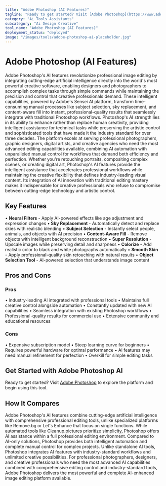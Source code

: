 ```yaml
---
title: "Adobe Photoshop (AI Features)"
tagline: "Ready to get started? Visit [Adobe Photoshop](https://www.adobe.com/products/photoshop.html) to explore the platform and begin using this tool...."
category: "Ai Tools Assistants"
subcategory: "Ai Design Creative"
tool_name: "Adobe Photoshop (AI Features)"
deployment_status: "deployed"
image: "/images/tools/adobe-photoshop-ai-placeholder.jpg"
---
```


# Adobe Photoshop (AI Features)

Adobe Photoshop's AI features revolutionize professional image editing by integrating cutting-edge artificial intelligence directly into the world's most powerful creative software, enabling designers and photographers to accomplish complex tasks through simple commands while maintaining the precision and control that creative professionals demand. These intelligent capabilities, powered by Adobe's Sensei AI platform, transform time-consuming manual processes like subject selection, sky replacement, and content-aware fill into instant, professional-quality results that seamlessly integrate with traditional Photoshop workflows. Photoshop's AI strength lies in its ability to enhance rather than replace human creativity, providing intelligent assistance for technical tasks while preserving the artistic control and sophisticated tools that have made it the industry standard for over three decades. The platform excels at serving professional photographers, graphic designers, digital artists, and creative agencies who need the most advanced editing capabilities available, combining AI automation with unparalleled manual control for workflows that demand both efficiency and perfection. Whether you're retouching portraits, compositing complex scenes, or creating digital art, Photoshop's AI features provide the intelligent assistance that accelerates professional workflows while maintaining the creative flexibility that defines industry-leading visual content. Its integration of AI innovation with traditional editing mastery makes it indispensable for creative professionals who refuse to compromise between cutting-edge technology and artistic control.

## Key Features

• **Neural Filters** - Apply AI-powered effects like age adjustment and expression changes
• **Sky Replacement** - Automatically detect and replace skies with realistic blending
• **Subject Selection** - Instantly select people, animals, and objects with AI precision
• **Content-Aware Fill** - Remove objects with intelligent background reconstruction
• **Super Resolution** - Upscale images while preserving detail and sharpness
• **Colorize** - Add realistic color to black and white photographs automatically
• **Smooth Skin** - Apply professional-quality skin retouching with natural results
• **Object Selection Tool** - AI-powered selection that understands image content

## Pros and Cons

### Pros
• Industry-leading AI integrated with professional tools
• Maintains full creative control alongside automation
• Constantly updated with new AI capabilities
• Seamless integration with existing Photoshop workflows
• Professional-quality results for commercial use
• Extensive community and educational resources

### Cons
• Expensive subscription model
• Steep learning curve for beginners
• Requires powerful hardware for optimal performance
• AI features may need manual refinement for perfection
• Overkill for simple editing tasks

## Get Started with Adobe Photoshop AI

Ready to get started? Visit [Adobe Photoshop](https://www.adobe.com/products/photoshop.html) to explore the platform and begin using this tool.

## How It Compares

Adobe Photoshop's AI features combine cutting-edge artificial intelligence with comprehensive professional editing tools, unlike specialized platforms like Remove.bg or Let's Enhance that focus on single functions. While automated tools like Cleanup.pictures prioritize simplicity, Photoshop offers AI assistance within a full professional editing environment. Compared to AI-only solutions, Photoshop provides both intelligent automation and complete manual control for complex projects. Unlike standalone AI tools, Photoshop integrates AI features with industry-standard workflows and unlimited creative possibilities. For professional photographers, designers, and creative professionals who need the most advanced AI capabilities combined with comprehensive editing control and industry-standard tools, Adobe Photoshop delivers the most powerful and complete AI-enhanced image editing platform available.